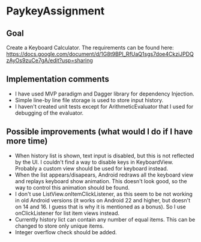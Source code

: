 # PaykeyAssignment

## Goal
Create a Keyboard Calculator. The requirements can be found here: https://docs.google.com/document/d/1G8t9BPI_RfUaQ1sgs7doe4CkziJPDQzAyOs9zuCe7gA/edit?usp=sharing

## Implementation comments

* I have used MVP paradigm and Dagger library for dependency Injection.
* Simple line-by line file storage is used to store input history.
* I haven't created unit tests except for ArithmeticEvaluator that I used for debugging of the evaluator.

## Possible improvements (what would I do if I have more time)

* When history list is shown, text input is disabled, but this is not reflected by the UI. I couldn't find a way to disable keys in KeyboardView. Probably a custom view should be used for keyboard instead.
* When the list appears/disapears, Android redraws all the keyboard view and replays keyboard show animation. This doesn't look good, so the way to control this animation should be found.
* I don't use ListView.onItemClickListener, as this seem to be not working in old Android versions (it works on Android 22 and higher, but doesn't on 14 and 16. I guess that is why it is mentioned as a bonus). So I use onClickListener for list item views instead.
* Currently history lict can contain any number of equal items. This can be changed to store only unique items.
* Integer overflow check should be added.

